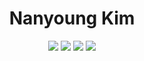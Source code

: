 
<div align="center" class="background: yello;">
  
  <h1>Nanyoung Kim</h1>
  <img src="https://img.shields.io/badge/NestJS-E0234E?style=for-the-badge&logo=NestJS&logoColor=black"/>
  <img src="https://img.shields.io/badge/NextJS-010101?style=for-the-badge&logo=Next.JS&logoColor=white"/>
  <img src="https://img.shields.io/badge/Spring-a5d610?style=for-the-badge&logo=Spring&logoColor=white"/>
  <img src="https://img.shields.io/badge/Python-000080?style=for-the-badge&logo=Python&logoColor=yellow"/>
</div>
